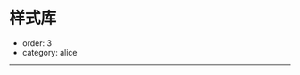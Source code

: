 # 样式库

- order: 3
- category: alice

---

<link type="text/css" rel="stylesheet" media="screen" href="../static/allinone/dist/allinone-full.css">

<div class="alice-modules"></div>

<script>
seajs.use(['$', 'gallery/underscore/1.4.3/underscore'], function($, _) {
    $.getJSON('../static/allinone/package.json', function(data) {
        var html = '\
            <div class="module">\
                <h2 class="module-title"></h2>\
                <div class="module-code"></div>\
            </div>';
        var moduleNode = $(html);
        moduleNode.find('.module-title').html(data.name);

        var deps = _.keys(data.dependencies);
        _.each(deps, function(dep) {
            moduleNode.find('. module-code')
                .load('/' + dep + ' .nico-insert-code')
                .appendTo('.alice-modules');
        });
    });
});
</script>
